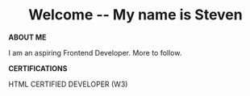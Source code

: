 <h1 align="center">Welcome -- My name is Steven</h1>

**ABOUT ME**
<p>I am an aspiring Frontend Developer.  More to follow.</p>

**CERTIFICATIONS**
<p>HTML CERTIFIED DEVELOPER (W3)</p>
